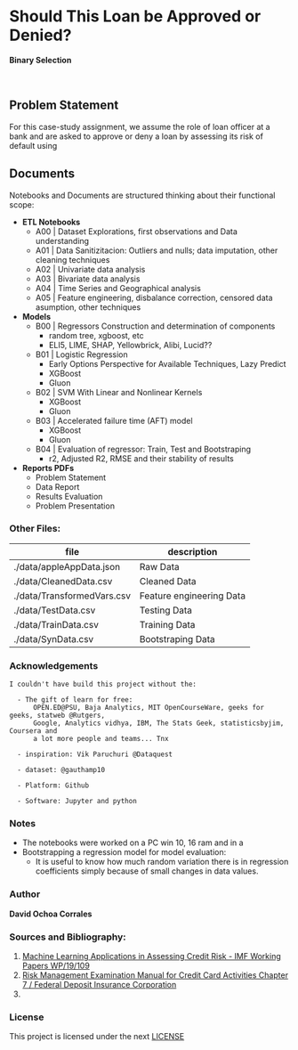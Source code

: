 # Should This Loan be Approved or Denied?
<strong>Binary Selection</strong>

</center>
<br/>

<h2>Problem Statement</h2>
For this case-study assignment, we assume the role of loan officer at a bank and are asked to approve or deny a loan by assessing its risk of default using 

<br>

<h2>Documents</h2>
Notebooks and Documents are structured thinking about their functional scope:

- **ETL Notebooks**
  - A00 | Dataset Explorations, first observations and Data understanding
  - A01 | Data Sanitizitacion: Outliers and nulls; data imputation, other cleaning techniques
  - A02 | Univariate data analysis
  - A03 | Bivariate data analysis
  - A04 | Time Series and Geographical analysis
  - A05 | Feature engineering, disbalance correction, censored data asumption, other techniques
- **Models**
  - B00 | Regressors Construction and determination of components
    - random tree, xgboost, etc
    - ELI5, LIME, SHAP, Yellowbrick, Alibi, Lucid??
  - B01 | Logistic Regression
    - Early Options Perspective for Available Techniques, Lazy Predict
    - XGBoost
    - Gluon
  - B02 | SVM With Linear and Nonlinear Kernels
    - XGBoost
    - Gluon
  - B03 | Accelerated failure time (AFT) model
    - XGBoost
    - Gluon
  - B04 | Evaluation of regressor: Train, Test and Bootstraping
    - r2, Adjusted R2, RMSE and their stability of results
- **Reports PDFs**
  - Problem Statement
  - Data Report
  - Results Evaluation
  - Problem Presentation

### Other Files:


| file | description |
|-----|-----|
| ./data/appleAppData.json | Raw Data |
| ./data/CleanedData.csv | Cleaned Data |
| ./data/TransformedVars.csv | Feature engineering Data |
| ./data/TestData.csv | Testing Data |
| ./data/TrainData.csv | Training Data |
| ./data/SynData.csv | Bootstraping Data |

### Acknowledgements

```
I couldn't have build this project without the:

  - The gift of learn for free:
      OPEN.ED@PSU, Baja Analytics, MIT OpenCourseWare, geeks for geeks, statweb @Rutgers,
      Google, Analytics vidhya, IBM, The Stats Geek, statisticsbyjim, Coursera and
      a lot more people and teams... Tnx 
      
  - inspiration: Vik Paruchuri @Dataquest
  
  - dataset: @gauthamp10
  
  - Platform: Github
  
  - Software: Jupyter and python
```

### __Notes__  
- The notebooks were worked on a PC win 10, 16 ram and in a
- Bootstrapping a regression model for model evaluation:
  - It is useful to know how much random variation there is in regression coefficients simply because of small changes in data values.
  
### __Author__

 **David Ochoa Corrales**

### Sources and Bibliography:
1. [Machine Learning Applications in Assessing Credit Risk - IMF Working Papers WP/19/109](https://github.com/DavidOchoa-Projects/binary_selection/blob/null_hyp/docs/WPIEA2019109.pdf)
2. [Risk Management Examination Manual for Credit Card Activities Chapter 7 / Federal Deposit Insurance Corporation](https://github.com/DavidOchoa-Projects/binary_selection/blob/null_hyp/docs/ch7.pdf)
3. 


### __License__  

This project is licensed under the next [LICENSE](LICENSE.md)
